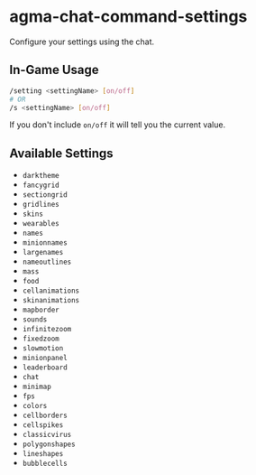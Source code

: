 # agma-chat-command-settings

Configure your settings using the chat.

## In-Game Usage


```bash
/setting <settingName> [on/off]
# OR
/s <settingName> [on/off]
```

If you don't include `on/off` it will tell you the current value.

## Available Settings

- `darktheme`
- `fancygrid`
- `sectiongrid`
- `gridlines`
- `skins`
- `wearables`
- `names`
- `minionnames`
- `largenames`
- `nameoutlines`
- `mass`
- `food`
- `cellanimations`
- `skinanimations`
- `mapborder`
- `sounds`
- `infinitezoom`
- `fixedzoom`
- `slowmotion`
- `minionpanel`
- `leaderboard`
- `chat`
- `minimap`
- `fps`
- `colors`
- `cellborders`
- `cellspikes`
- `classicvirus`
- `polygonshapes`
- `lineshapes`
- `bubblecells`

